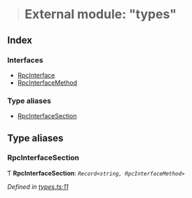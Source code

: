 > # External module: "types"

## Index

### Interfaces

* [RpcInterface](../interfaces/_types_.rpcinterface.md)
* [RpcInterfaceMethod](../interfaces/_types_.rpcinterfacemethod.md)

### Type aliases

* [RpcInterfaceSection](_types_.md#rpcinterfacesection)

## Type aliases

###  RpcInterfaceSection

Ƭ **RpcInterfaceSection**: *`Record<string, RpcInterfaceMethod>`*

*Defined in [types.ts:11](https://github.com/polkadot-js/api/blob/43ca02b/packages/rpc-core/src/types.ts#L11)*